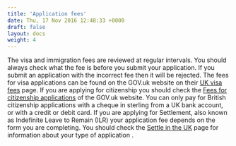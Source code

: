 ```yaml
---
title: 'Application fees'
date: Thu, 17 Nov 2016 12:48:33 +0000
draft: false
layout: docs
weight: 4
---
```


The visa and immigration fees are reviewed at regular intervals. You should always check what the fee is before you submit your application. If you submit an application with the incorrect fee then it will be rejected. The fees for visa applications can be found on the GOV.uk website on their [UK visa fees](https://www.gov.uk/government/publications/visa-regulations-revised-table) page. If you are applying for citizenship you should check the [Fees for citizenship applications](https://www.gov.uk/government/publications/fees-for-citizenship-applications) of the GOV.uk website. You can only pay for British citizenship applications with a cheque in sterling from a UK bank account, or with a credit or debit card. If you are applying for Settlement, also known as Indefinite Leave to Remain (ILR) your application fee depends on the form you are completing. You should check the [Settle in the UK](https://www.gov.uk/browse/visas-immigration/settle-in-the-uk) page for information about your type of application .